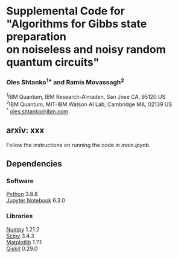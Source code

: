 # Supplemental Code for <br />  "Algorithms for Gibbs state preparation <br />  on noiseless and noisy random quantum circuits"

### Oles Shtanko<sup>1*</sup> and Ramis Movassagh<sup>2</sup>
<sup>1</sup>IBM Quantum, IBM Research-Almaden, San Jose CA, 95120 US\
<sup>2</sup>IBM Quantum, MIT-IBM Watson AI Lab, Cambridge MA, 02139 US\
<sup>*</sup> oles.shtanko@ibm.com

## arxiv: xxx

Follow the instructions on running the code in _main.ipynb_.

## Dependencies

### Software

[Python](https://www.python.org/) 3.8.8\
[Jupyter Notebook](https://jupyter.org/) 6.3.0

### Libraries

[Numpy](https://numpy.org/) 1.21.2\
[Scipy](https://scipy.org/) 3.4.3\
[Matplotlib](https://matplotlib.org/) 1.7.1\
[Qiskit](https://qiskit.org/) 0.29.0
